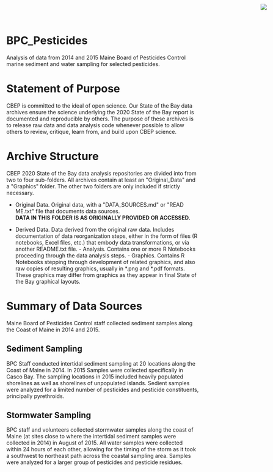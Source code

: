 # BPC_Pesticides

<img
    src="https://www.cascobayestuary.org/wp-content/uploads/2014/04/logo_sm.jpg"
    style="position:absolute;top:10px;right:50px;" />

Analysis of data from 2014 and 2015 Maine Board of Pesticides Control marine 
sediment and water sampling for selected pesticides.

# Statement of Purpose
CBEP is committed to the ideal of open science.  Our State of the Bay data
archives ensure the science underlying the 2020 State of the Bay report is
documented and reproducible by others. The purpose of these archives is to
release raw data and data analysis code whenever possible to allow others to
review, critique, learn from, and build upon CBEP science.

# Archive Structure
 CBEP 2020 State of the Bay data analysis repositories are divided into from two
 to four sub-folders.  All archives contain at least an "Original_Data" and a
 "Graphics" folder.  The other two folders are only included if strictly
 necessary.

- Original Data.  Original data, with a "DATA_SOURCES.md" or "READ ME.txt" file
that documents data sources.  
    **DATA IN THIS FOLDER IS AS ORIGINALLY PROVIDED OR ACCESSED.** 

- Derived Data.  Data derived from the original raw data.  Includes
documentation of data reorganization steps, either in the form of files (R
notebooks, Excel files, etc.) that embody data transformations, or via another
README.txt file. - Analysis.  Contains one or more R Notebooks proceeding
through the data analysis steps. - Graphics.  Contains R Notebooks stepping
through development of related graphics, and also raw copies of resulting
graphics, usually in \*.png and \*.pdf formats.  These graphics may differ from
graphics as they appear in final State of the Bay graphical layouts.

# Summary of Data Sources
Maine Board of Pesticides Control staff collected sediment samples along the 
Coast of Maine in 2014 and 2015.

## Sediment Sampling
BPC Staff conducted intertidal sediment sampling at 20 locations along the Coast
of Maine in 2014. In 2015 Samples were collected specifically in Casco Bay.  The
sampling locations in 2015 included heavily populated shorelines as well as
shorelines of unpopulated islands. Sedient samples were analyzed for a limited
number of pesticides and pesticide constituents, principally pyrethroids.

## Stormwater Sampling
BPC staff and volunteers collected stormwater samples along the coast of Maine
(at sites close to where the intertidal sediment samples were collected in 2014)
in August of 2015.  All water samples were collected within 24 hours of each
other, allowing for the timing of the storm as it took a southwest to northeast
path across the coastal sampling area. Samples were analyzed for a larger group
of pesticides and pesticide residues.
